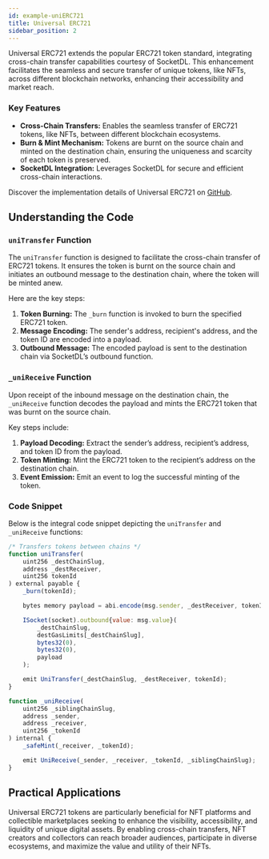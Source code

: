 ```yaml
---
id: example-uniERC721
title: Universal ERC721
sidebar_position: 2
---
```


Universal ERC721 extends the popular ERC721 token standard, integrating cross-chain transfer capabilities courtesy of SocketDL. This enhancement facilitates the seamless and secure transfer of unique tokens, like NFTs, across different blockchain networks, enhancing their accessibility and market reach.

### Key Features

- **Cross-Chain Transfers:** Enables the seamless transfer of ERC721 tokens, like NFTs, between different blockchain ecosystems.
- **Burn & Mint Mechanism:** Tokens are burnt on the source chain and minted on the destination chain, ensuring the uniqueness and scarcity of each token is preserved.
- **SocketDL Integration:** Leverages SocketDL for secure and efficient cross-chain interactions.

Discover the implementation details of Universal ERC721 on [GitHub](https://github.com/SocketDotTech/socketDL-examples/blob/main/src/universalTokens/uniERC721/uniERC721.sol).

## Understanding the Code

### `uniTransfer` Function

The `uniTransfer` function is designed to facilitate the cross-chain transfer of ERC721 tokens. It ensures the token is burnt on the source chain and initiates an outbound message to the destination chain, where the token will be minted anew.

Here are the key steps:

1. **Token Burning:** The `_burn` function is invoked to burn the specified ERC721 token.
2. **Message Encoding:** The sender's address, recipient's address, and the token ID are encoded into a payload.
3. **Outbound Message:** The encoded payload is sent to the destination chain via SocketDL’s outbound function.

### `_uniReceive` Function

Upon receipt of the inbound message on the destination chain, the `_uniReceive` function decodes the payload and mints the ERC721 token that was burnt on the source chain.

Key steps include:

1. **Payload Decoding:** Extract the sender’s address, recipient’s address, and token ID from the payload.
2. **Token Minting:** Mint the ERC721 token to the recipient’s address on the destination chain.
3. **Event Emission:** Emit an event to log the successful minting of the token.

### Code Snippet

Below is the integral code snippet depicting the `uniTransfer` and `_uniReceive` functions:

```javascript
/* Transfers tokens between chains */
function uniTransfer(
    uint256 _destChainSlug,
    address _destReceiver,
    uint256 tokenId
) external payable {
    _burn(tokenId);

    bytes memory payload = abi.encode(msg.sender, _destReceiver, tokenId);

    ISocket(socket).outbound{value: msg.value}(
        _destChainSlug,
        destGasLimits[_destChainSlug],
        bytes32(0),
        bytes32(0),
        payload
    );

    emit UniTransfer(_destChainSlug, _destReceiver, tokenId);
}

function _uniReceive(
    uint256 _siblingChainSlug,
    address _sender,
    address _receiver,
    uint256 _tokenId
) internal {
    _safeMint(_receiver, _tokenId);

    emit UniReceive(_sender, _receiver, _tokenId, _siblingChainSlug);
}
```

## Practical Applications

Universal ERC721 tokens are particularly beneficial for NFT platforms and collectible marketplaces seeking to enhance the visibility, accessibility, and liquidity of unique digital assets. By enabling cross-chain transfers, NFT creators and collectors can reach broader audiences, participate in diverse ecosystems, and maximize the value and utility of their NFTs.
